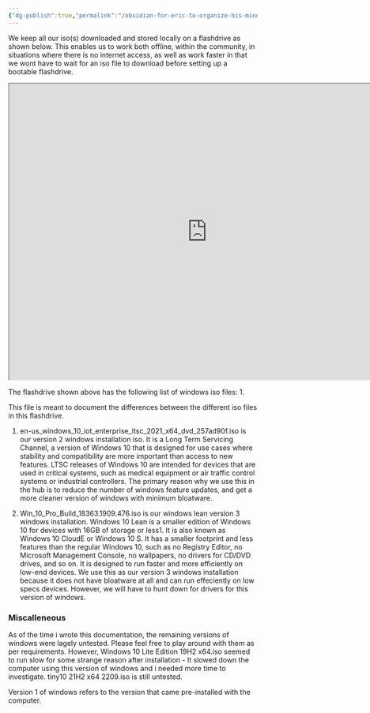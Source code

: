 ```yaml
---
{"dg-publish":true,"permalink":"/obsidian-for-eric-to-organize-his-mind/assets-and-devices/device-maintenance/the-difference-between-windows-iso-types/"}
---
```



We keep all our iso(s) downloaded and stored locally on a flashdrive as shown below. This enables us to work both offline, within the community, in situations where there is no internet access, as well as work faster in that we wont have to wait for an iso file to download before setting up a bootable flashdrive. 

<iframe src="https://drive.google.com/file/d/1zhzBUqErzzv-wlB8AUT5NgbKDJbUQzMq/view" width="800" height="600" title="Embedded Google Doc"></iframe>


The flashdrive shown above has the following list of windows iso files:
1. 


This file is meant to document the differences between the different iso files in this flashdrive.

1. en-us_windows_10_iot_enterprise_ltsc_2021_x64_dvd_257ad90f.iso is our version 2 windows installation iso. It is a Long Term Servicing Channel, a version of Windows 10 that is designed for use cases where stability and compatibility are more important than access to new features. LTSC releases of Windows 10 are intended for devices that are used in critical systems, such as medical equipment or air traffic control systems or industrial controllers. The primary reason why we use this in the hub is to reduce the number of windows feature updates, and get a more cleaner version of windows with minimum bloatware.
    
2. Win_10_Pro_Build_18363.1909.476.iso is our windows lean version 3 windows installation. Windows 10 Lean is a smaller edition of Windows 10 for devices with 16GB of storage or less1. It is also known as Windows 10 CloudE or Windows 10 S. It has a smaller footprint and less features than the regular Windows 10, such as no Registry Editor, no Microsoft Management Console, no wallpapers, no drivers for CD/DVD drives, and so on. It is designed to run faster and more efficiently on low-end devices. We use this as our version 3 windows installation because it does not have bloatware at all and can run effeciently on low specs devices. However, we will have to hunt down for drivers for this version of windows.
    

### Miscalleneous

[](https://github.com/RUCE-Social-Innovation-Hub/RUCE-SIH-Offline-Software-Installation/tree/OS_ISO#-miscalleneous)

As of the time i wrote this documentation, the remaining versions of windows were lagely untested. Please feel free to play around with them as per requirements. However, Windows 10 Lite Edition 19H2 x64.iso seemed to run slow for some strange reason after installation - It slowed down the computer using this version of windows and i needed more time to investigate. tiny10 21H2 x64 2209.iso is still untested.

Version 1 of windows refers to the version that came pre-installed with the computer.